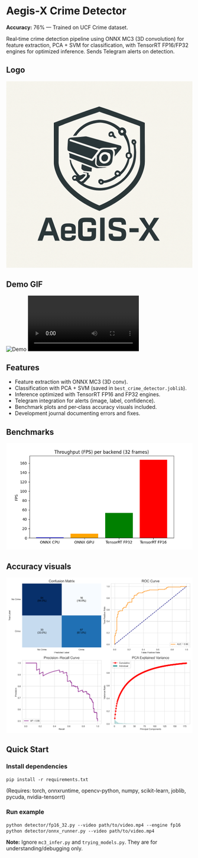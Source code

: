 </head>
<body>
  <h1>Aegis‑X Crime Detector</h1>
  <p><strong>Accuracy:</strong> 76% — Trained on UCF Crime dataset.</p>
  <p>Real‑time crime detection pipeline using ONNX MC3 (3D convolution) for feature extraction, PCA + SVM for classification, with TensorRT FP16/FP32 engines for optimized inference. Sends Telegram alerts on detection.</p>

  <h2>Logo</h2>
  <img src="assets/aegis x last.png" alt="Logo">

  <h2>Demo GIF</h2>
  <img src="assets/last gif.mp4" alt="Demo">
  <video controls src="assets/last gif.mp4" title="Title"></video>

  <h2>Features</h2>
  <ul>
    <li>Feature extraction with ONNX MC3 (3D conv).</li>
    <li>Classification with PCA + SVM (saved in <code>best_crime_detector.joblib</code>).</li>
    <li>Inference optimized with TensorRT FP16 and FP32 engines.</li>
    <li>Telegram integration for alerts (image, label, confidence).</li>
    <li>Benchmark plots and per‑class accuracy visuals included.</li>
    <li>Development journal documenting errors and fixes.</li>
  </ul>

  <h2>Benchmarks</h2>
  <img src="assets/throughput_vs_backend_32f.png" alt="ONNX vs TensorRT benchmark">

  <h2>Accuracy visuals</h2>
  <img src="assets/god_tier_performance_report.png" alt="Accuracy visuals">

  <h2>Quick Start</h2>
  <h3>Install dependencies</h3>
  <pre><code>pip install -r requirements.txt</code></pre>
  <p>(Requires: torch, onnxruntime, opencv-python, numpy, scikit-learn, joblib, pycuda, nvidia-tensorrt)</p>

  <h3>Run example</h3>
  <pre><code>python detector/fp16_32.py --video path/to/video.mp4 --engine fp16
python detector/onnx_runner.py --video path/to/video.mp4</code></pre>
  <p><strong>Note:</strong> Ignore <code>mc3_infer.py</code> and <code>trying_models.py</code>. They are for understanding/debugging only.</p>

 

  

 
</body>
</html>
